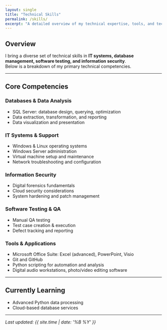 ```yaml
---
layout: single
title: "Technical Skills"
permalink: /skills/
excerpt: "A detailed overview of my technical expertise, tools, and technologies I use to deliver results."
---
```


## Overview
I bring a diverse set of technical skills in **IT systems, database management, software testing, and information security**.  
Below is a breakdown of my primary technical competencies.

---

## Core Competencies

### **Databases & Data Analysis**
- SQL Server: database design, querying, optimization
- Data extraction, transformation, and reporting
- Data visualization and presentation

### **IT Systems & Support**
- Windows & Linux operating systems
- Windows Server administration
- Virtual machine setup and maintenance
- Network troubleshooting and configuration

### **Information Security**
- Digital forensics fundamentals
- Cloud security considerations
- System hardening and patch management

### **Software Testing & QA**
- Manual QA testing
- Test case creation & execution
- Defect tracking and reporting

### **Tools & Applications**
- Microsoft Office Suite: Excel (advanced), PowerPoint, Visio
- Git and GitHub
- Python scripting for automation and analysis
- Digital audio workstations, photo/video editing software

---

## Currently Learning
- Advanced Python data processing
- Cloud-based database services

---

*Last updated: {{ site.time | date: '%B %Y' }}*

  
  
